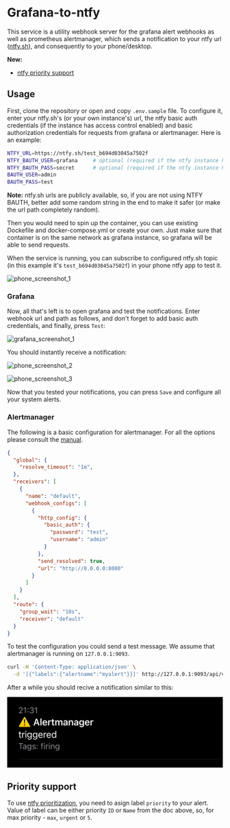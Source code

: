# Grafana-to-ntfy

This service is a utility webhook server for the grafana alert webhooks as well as prometheus alertmanager, which sends a notification to your ntfy url ([ntfy.sh](https://ntfy.sh/)), and consequently to your phone/desktop.

**New:**

- [ntfy priority support](#priority-support)

## Usage

First, clone the repository or open and copy `.env.sample` file. To configure it, enter your ntfy.sh's (or your own instance's) url, the ntfy basic auth credentials (if the instance has access control enabled) and basic authorization credentials for requests from grafana or alertmanager. Here is an example:

```bash
NTFY_URL=https://ntfy.sh/test_b694d03045a7502f
NTFY_BAUTH_USER=grafana     # optional (required if the ntfy instance has access control enabled)
NTFY_BAUTH_PASS=secret      # optional (required if the ntfy instance has access control enabled)
BAUTH_USER=admin
BAUTH_PASS=test
```

**Note:** ntfy.sh urls are publicly available, so, if you are not using NTFY BAUTH, better add some random string in the end to make it safer (or make the url path completely random).  
  
Then you would need to spin up the container, you can use existing Dockefile and docker-compose.yml or create your own. Just make sure that container is on the same network as grafana instance, so grafana will be able to send requests.  
  
When the service is running, you can subscribe to configured ntfy.sh topic (in this example it's `test_b694d03045a7502f`) in your phone ntfy app to test it.  

![phone_screenshot_1](./assets/subscribe.jpg)

### Grafana

Now, all that's left is to open grafana and test the notifications. Enter webhook url and path as follows, and don't forget to add basic auth credentials, and finally, press `Test`:
  
![grafana_screenshot_1](./assets/grafana.jpg)

You should instantly receive a notification:  
  
![phone_screenshot_2](./assets/notification1.jpg)
  
![phone_screenshot_3](./assets/notification2.jpg)
  
Now that you tested your notifications, you can press `Save` and configure all your system alerts.  

### Alertmanager

The following is a basic configuration for alertmanager. For all the options please consult the [manual](https://prometheus.io/docs/alerting/latest/configuration/#webhook_config).

```json
{
  "global": {
    "resolve_timeout": "1m",
  },
  "receivers": [
    {
      "name": "default",
      "webhook_configs": [
        {
          "http_config": {
            "basic_auth": {
              "password": "test",
              "username": "admin"
            }
          },
          "send_resolved": true,
          "url": "http://0.0.0.0:8080"
        }
      ]
    }
  ],
  "route": {
    "group_wait": "10s",
    "receiver": "default"
  }
}
```

To test the configuration you could send a test message. We assume that alertmanager is running on `127.0.0.1:9093`.

```bash
curl -H 'Content-Type: application/json' \
  -d '[{"labels":{"alertname":"myalert"}}]' http://127.0.0.1:9093/api/v2/alerts
```

After a while you should recive a notification similar to this:

![phone_screenshot_4](./assets/alertmanager.jpg)

## Priority support

To use [ntfy prioritization](https://docs.ntfy.sh/publish/#message-priority), you need to asign label `priority` to your alert.  
Value of label can be either priority `ID` or `Name` from the doc above, so, for max priority - `max`, `urgent` or `5`.  
